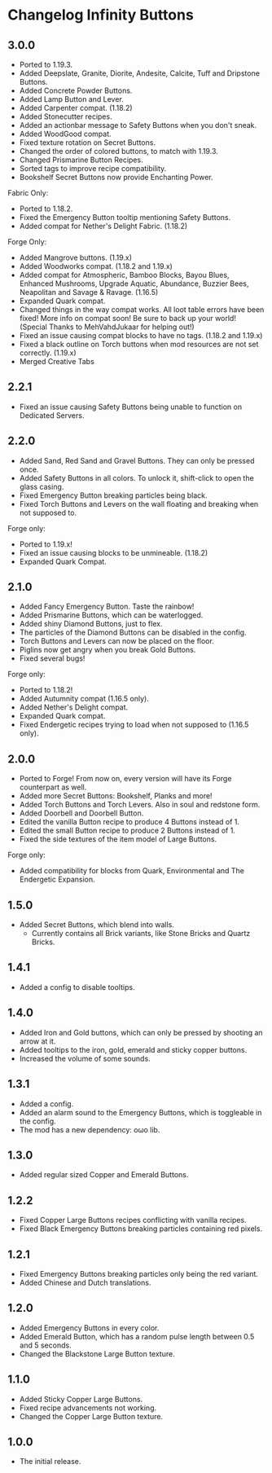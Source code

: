 # Changelog Infinity Buttons

## 3.0.0

- Ported to 1.19.3.
- Added Deepslate, Granite, Diorite, Andesite, Calcite, Tuff and Dripstone Buttons.
- Added Concrete Powder Buttons.
- Added Lamp Button and Lever.
- Added Carpenter compat. (1.18.2)
- Added Stonecutter recipes.
- Added an actionbar message to Safety Buttons when you don't sneak.
- Added WoodGood compat.
- Fixed texture rotation on Secret Buttons.
- Changed the order of colored buttons, to match with 1.19.3.
- Changed Prismarine Button Recipes.
- Sorted tags to improve recipe compatibility.
- Bookshelf Secret Buttons now provide Enchanting Power.

Fabric Only:
- Ported to 1.18.2.
- Fixed the Emergency Button tooltip mentioning Safety Buttons.
- Added compat for Nether's Delight Fabric. (1.18.2)

Forge Only:
- Added Mangrove buttons. (1.19.x)
- Added Woodworks compat. (1.18.2 and 1.19.x)
- Added compat for Atmospheric, Bamboo Blocks, Bayou Blues, Enhanced Mushrooms, Upgrade Aquatic, Abundance, Buzzier Bees, Neapolitan and Savage & Ravage. (1.16.5)
- Expanded Quark compat.
- Changed things in the way compat works. All loot table errors have been fixed! More info on compat soon! Be sure to back up your world! (Special Thanks to MehVahdJukaar for helping out!)
- Fixed an issue causing compat blocks to have no tags. (1.18.2 and 1.19.x)
- Fixed a black outline on Torch buttons when mod resources are not set correctly. (1.19.x)
- Merged Creative Tabs



## 2.2.1

- Fixed an issue causing Safety Buttons being unable to function on Dedicated Servers.

## 2.2.0

- Added Sand, Red Sand and Gravel Buttons. They can only be pressed once.
- Added Safety Buttons in all colors. To unlock it, shift-click to open the glass casing.
- Fixed Emergency Button breaking particles being black.
- Fixed Torch Buttons and Levers on the wall floating and breaking when not supposed to.

Forge only:
- Ported to 1.19.x!
- Fixed an issue causing blocks to be unmineable. (1.18.2)
- Expanded Quark Compat.

## 2.1.0

- Added Fancy Emergency Button. Taste the rainbow!
- Added Prismarine Buttons, which can be waterlogged.
- Added shiny Diamond Buttons, just to flex.
- The particles of the Diamond Buttons can be disabled in the config.
- Torch Buttons and Levers can now be placed on the floor.
- Piglins now get angry when you break Gold Buttons.
- Fixed several bugs!

Forge only:
- Ported to 1.18.2!
- Added Autumnity compat (1.16.5 only).
- Added Nether's Delight compat.
- Expanded Quark compat.
- Fixed Endergetic recipes trying to load when not supposed to (1.16.5 only).

## 2.0.0

- Ported to Forge! From now on, every version will have its Forge counterpart as well.
- Added more Secret Buttons: Bookshelf, Planks and more!
- Added Torch Buttons and Torch Levers. Also in soul and redstone form.
- Added Doorbell and Doorbell Button.
- Edited the vanilla Button recipe to produce 4 Buttons instead of 1.
- Edited the small Button recipe to produce 2 Buttons instead of 1.
- Fixed the side textures of the item model of Large Buttons.

Forge only:
- Added compatibility for blocks from Quark, Environmental and The Endergetic Expansion.

## 1.5.0

- Added Secret Buttons, which blend into walls.
  - Currently contains all Brick variants, like Stone Bricks and Quartz Bricks.

## 1.4.1

- Added a config to disable tooltips.

## 1.4.0

- Added Iron and Gold buttons, which can only be pressed by shooting an arrow at it.
- Added tooltips to the iron, gold, emerald and sticky copper buttons.
- Increased the volume of some sounds.

## 1.3.1

- Added a config.
- Added an alarm sound to the Emergency Buttons, which is toggleable in the config.
- The mod has a new dependency: oωo lib.

## 1.3.0

- Added regular sized Copper and Emerald Buttons.

## 1.2.2

- Fixed Copper Large Buttons recipes conflicting with vanilla recipes.
- Fixed Black Emergency Buttons breaking particles containing red pixels.

## 1.2.1

- Fixed Emergency Buttons breaking particles only being the red variant.
- Added Chinese and Dutch translations.

## 1.2.0

- Added Emergency Buttons in every color.
- Added Emerald Button, which has a random pulse length between 0.5 and 5 seconds.
- Changed the Blackstone Large Button texture.

## 1.1.0

- Added Sticky Copper Large Buttons.
- Fixed recipe advancements not working.
- Changed the Copper Large Button texture.

## 1.0.0

- The initial release.
